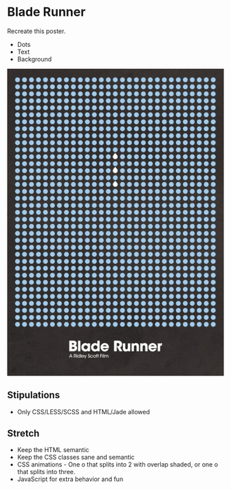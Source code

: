 # Blade Runner

Recreate this poster.

* Dots
* Text
* Background

![Blade Runner](./poster.jpg)

## Stipulations

* Only CSS/LESS/SCSS and HTML/Jade allowed

## Stretch

* Keep the HTML semantic
* Keep the CSS classes sane and semantic
* CSS animations - One o that splits into 2 with overlap shaded, or one o that splits into three.
* JavaScript for extra behavior and fun
